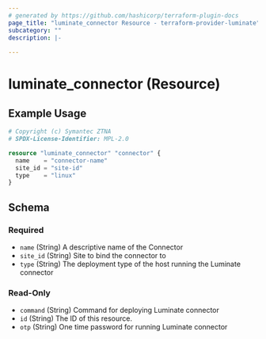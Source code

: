 ```yaml
---
# generated by https://github.com/hashicorp/terraform-plugin-docs
page_title: "luminate_connector Resource - terraform-provider-luminate"
subcategory: ""
description: |-
  
---
```


# luminate_connector (Resource)



## Example Usage

```terraform
# Copyright (c) Symantec ZTNA
# SPDX-License-Identifier: MPL-2.0

resource "luminate_connector" "connector" {
  name    = "connector-name"
  site_id = "site-id"
  type    = "linux"
}
```

<!-- schema generated by tfplugindocs -->
## Schema

### Required

- `name` (String) A descriptive name of the Connector
- `site_id` (String) Site to bind the connector to
- `type` (String) The deployment type of the host running the Luminate connector

### Read-Only

- `command` (String) Command for deploying Luminate connector
- `id` (String) The ID of this resource.
- `otp` (String) One time password for running Luminate connector
